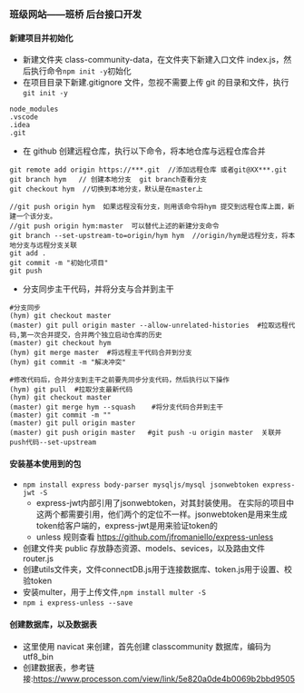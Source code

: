 ### 班级网站——班桥 后台接口开发

#### 新建项目并初始化

- 新建文件夹 class-community-data，在文件夹下新建入口文件 index.js，然后执行命令`npm init -y`初始化
- 在项目目录下新建.gitignore 文件，忽视不需要上传 git 的目录和文件，执行`git init -y`

```
node_modules
.vscode
.idea
.git
```

- 在 github 创建远程仓库，执行以下命令，将本地仓库与远程仓库合并

```
git remote add origin https://***.git  //添加远程仓库 或者git@XX***.git
git branch hym   // 创建本地分支  git branch查看分支
git checkout hym  //切换到本地分支，默认是在master上

//git push origin hym  如果远程没有分支，则用该命令将hym 提交到远程仓库上面，新建一个该分支。
//git push origin hym:master  可以替代上述的新建分支命令
git branch --set-upstream-to=origin/hym hym  //origin/hym是远程分支，将本地分支与远程分支关联
git add .
git commit -m "初始化项目"
git push
```

- 分支同步主干代码，并将分支与合并到主干

```
#分支同步
(hym) git checkout master
(master) git pull origin master --allow-unrelated-histories  #拉取远程代码,第一次合并提交，合并两个独立启动仓库的历史
(master) git checkout hym
(hym) git merge master  #将远程主干代码合并到分支
(hym) git commit -m "解决冲突"

#修改代码后，合并分支到主干之前要先同步分支代码，然后执行以下操作
(hym) git pull  #拉取分支最新代码
(hym) git checkout master
(master) git merge hym --squash    #将分支代码合并到主干
(master) git commit -m ""
(master) git pull origin master
(master) git push origin master   #git push -u origin master  关联并push代码--set-upstream
```

#### 安装基本使用到的包

- `npm install express body-parser mysqljs/mysql jsonwebtoken express-jwt -S`
  + express-jwt内部引用了jsonwebtoken，对其封装使用。 在实际的项目中这两个都需要引用，他们两个的定位不一样。jsonwebtoken是用来生成token给客户端的，express-jwt是用来验证token的
  + unless 规则查看 https://github.com/jfromaniello/express-unless
- 创建文件夹 public 存放静态资源、models、sevices，以及路由文件 router.js
- 创建utils文件夹，文件connectDB.js用于连接数据库、token.js用于设置、校验token
- 安装multer，用于上传文件,`npm install multer -S`
- `npm i express-unless --save`

#### 创建数据库，以及数据表

- 这里使用 navicat 来创建，首先创建 classcommunity 数据库，编码为 utf8_bin
- 创建数据表，参考链接:https://www.processon.com/view/link/5e820a0de4b0069b2bbd9505
